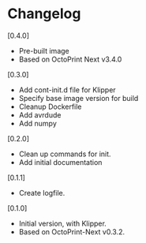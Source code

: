 # Changelog

[0.4.0]

- Pre-built image
- Based on OctoPrint Next v3.4.0

[0.3.0]

- Add cont-init.d file for Klipper
- Specify base image version for build
- Cleanup Dockerfile
- Add avrdude
- Add numpy

[0.2.0]

- Clean up commands for init.
- Add initial documentation

[0.1.1]

- Create logfile.

[0.1.0]

- Initial version, with Klipper.
- Based on OctoPrint-Next v0.3.2.
